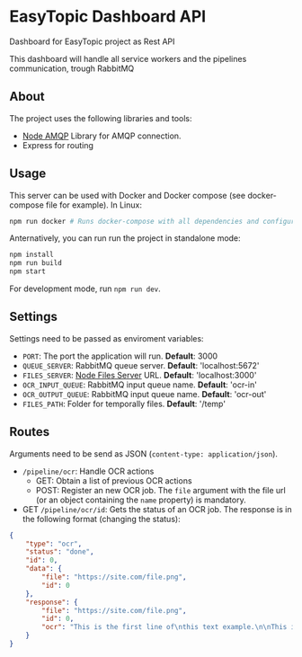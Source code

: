 # EasyTopic Dashboard API

Dashboard for EasyTopic project as Rest API

This dashboard will handle all service workers and the pipelines communication, trough RabbitMQ

## About

The project uses the following libraries and tools:
- [Node AMQP](http://www.squaremobius.net/amqp.node/) Library for AMQP connection.
- Express for routing

## Usage

This server can be used with Docker and Docker compose (see docker-compose file for example). In Linux:

```bash
npm run docker # Runs docker-compose with all dependencies and configurations
```

Anternatively, you can run run the project in standalone mode:

```bash
npm install
npm run build
npm start
```

For development mode, run `npm run dev`.

## Settings

Settings need to be passed as enviroment variables:

 - `PORT`: The port the application will run. **Default**: 3000
 - `QUEUE_SERVER`: RabbitMQ queue server. **Default**: 'localhost:5672'
 - `FILES_SERVER`: [Node Files Server](https://github.com/maxjf1/node-files-microservice) URL. **Default**: 'localhost:3000'
 - `OCR_INPUT_QUEUE`: RabbitMQ input queue name. **Default**: 'ocr-in'
 - `OCR_OUTPUT_QUEUE`: RabbitMQ input queue name. **Default**: 'ocr-out'
 - `FILES_PATH`: Folder for temporally files. **Default**: '/temp'

## Routes
Arguments need to be send as JSON (`content-type: application/json`).

- `/pipeline/ocr`: Handle OCR actions
    - GET: Obtain a list of previous OCR actions
    - POST: Register an new OCR job. The `file` argument with the file url (or an object containing the `name` property) is mandatory.
- GET `/pipeline/ocr/id`: Gets the status of an OCR job. The response is in the following format (changing the status):
```json
{
    "type": "ocr",
    "status": "done",
    "id": 0,
    "data": {
        "file": "https://site.com/file.png",
        "id": 0
    },
    "response": {
        "file": "https://site.com/file.png",
        "id": 0,
        "ocr": "This is the first line of\nthis text example.\n\nThis is the second line\nof the same text.\n\f"
    }
}
```
